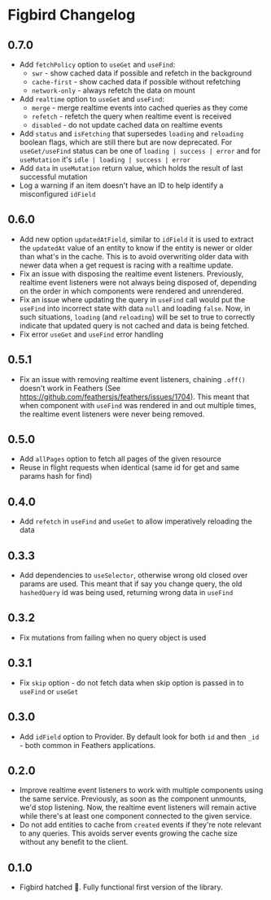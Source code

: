 # Figbird Changelog

## 0.7.0

- Add `fetchPolicy` option to `useGet` and `useFind`:
  - `swr` - show cached data if possible and refetch in the background
  - `cache-first` - show cached data if possible without refetching
  - `network-only` - always refetch the data on mount
- Add `realtime` option to `useGet` and `useFind`:
  - `merge` - merge realtime events into cached queries as they come
  - `refetch` - refetch the query when realtime event is received
  - `disabled` - do not update cached data on realtime events
- Add `status` and `isFetching` that supersedes `loading` and `reloading` boolean flags, which are still there but are now deprecated. For `useGet/useFind` status can be one of `loading | success | error` and for `useMutation` it's `idle | loading | success | error`
- Add `data` in `useMutation` return value, which holds the result of last successful mutation
- Log a warning if an item doesn't have an ID to help identify a misconfigured `idField`

## 0.6.0

- Add new option `updatedAtField`, similar to `idField` it is used to extract the `updatedAt` value of an entity to know if the entity is newer or older than what's in the cache. This is to avoid overwriting older data with newer data when a get request is racing with a realtime update.
- Fix an issue with disposing the realtime event listeners. Previously, realtime event listeners were not always being disposed of, depending on the order in which components were rendered and unrendered.
- Fix an issue where updating the query in `useFind` call would put the `useFind` into incorrect state with data `null` and loading `false`. Now, in such situations, `loading` (and `reloading`) will be set to true to correctly indicate that updated query is not cached and data is being fetched.
- Fix error `useGet` and `useFind` error handling

## 0.5.1

- Fix an issue with removing realtime event listeners, chaining `.off()` doesn't work in Feathers (See https://github.com/feathersjs/feathers/issues/1704). This meant that when component with `useFind` was rendered in and out multiple times, the realtime event listeners were never being removed.

## 0.5.0

- Add `allPages` option to fetch all pages of the given resource
- Reuse in flight requests when identical (same id for get and same params hash for find)

## 0.4.0

- Add `refetch` in `useFind` and `useGet` to allow imperatively reloading the data

## 0.3.3

- Add dependencies to `useSelector`, otherwise wrong old closed over params are used. This meant that if say you change query, the old `hashedQuery` id was being used, returning wrong data in `useFind`

## 0.3.2

- Fix mutations from failing when no query object is used

## 0.3.1

- Fix `skip` option - do not fetch data when skip option is passed in to `useFind` or `useGet`

## 0.3.0

- Add `idField` option to Provider. By default look for both `id` and then `_id` - both common in Feathers applications.

## 0.2.0

- Improve realtime event listeners to work with multiple components using the same service. Previously, as soon as the component unmounts, we'd stop listening. Now, the realtime event listeners will remain active while there's at least one component connected to the given service.
- Do not add entities to cache from `created` events if they're note relevant to any queries. This avoids server events growing the cache size without any benefit to the client.

## 0.1.0

- Figbird hatched 🐣. Fully functional first version of the library.
